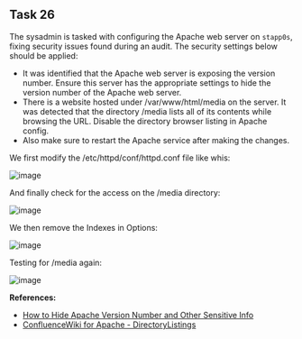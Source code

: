 ## Task 26

The sysadmin is tasked with configuring the Apache web server on `stapp0s`, fixing security issues found during an audit. The security settings below should be applied:
- It was identified that the Apache web server is exposing the version number. Ensure this server has the appropriate settings to hide the version number of the Apache web server.
- There is a website hosted under /var/www/html/media on the server. It was detected that the directory /media lists all of its contents while browsing the URL. Disable the directory browser listing in Apache config.
- Also make sure to restart the Apache service after making the changes.

We first modify the /etc/httpd/conf/httpd.conf file like whis:

![image](https://github.com/kmilach/kodekloud-engineer/assets/53876300/2ceb25fa-580a-41ff-a93a-7a67b4404340)

And finally check for the access on the /media directory:

![image](https://github.com/kmilach/kodekloud-engineer/assets/53876300/76b3ad17-21fb-4877-afe0-5c428ef84920)

We then remove the Indexes in Options:

![image](https://github.com/kmilach/kodekloud-engineer/assets/53876300/707dfc63-d8d0-4654-ad9a-6e35d13a7aa4)

Testing for /media again:

![image](https://github.com/kmilach/kodekloud-engineer/assets/53876300/47fac5e6-531c-4b29-9bbf-b8c355743db1)

**References:**
- [How to Hide Apache Version Number and Other Sensitive Info](https://www.tecmint.com/hide-apache-web-server-version-information/)
- [ConfluenceWiki for Apache - DirectoryListings](https://cwiki.apache.org/confluence/display/HTTPD/DirectoryListings)
